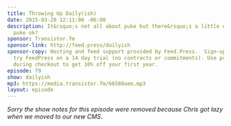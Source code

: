 ```yaml
---
title: Throwing Up Daily(ish)
date: 2015-03-20 12:11:00 -06:00
description: It&rsquo;s not all about puke but there&rsquo;s a little discussion of
  puke ok?
sponsor: Transistor.fm
sponsor-link: http://feed.press/dailyish
sponsor-copy: Hosting and feed support provided by Feed.Press.  Sign-up today and
  try FeedPress on a 14 day trial (no contracts or commitments). Use promo code "dailyish"
  during checkout to get 10% off your first year.
episode: 79
show: dailyish
mp3: https://media.transistor.fm/66580aee.mp3
layout: episode
---
```


<em>Sorry the show notes for this episode were removed because Chris got lazy when we moved to our new CMS</em>.
